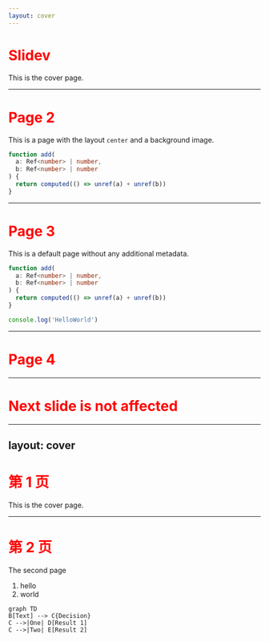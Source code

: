 ```yaml
---
layout: cover
---
```


# Slidev

This is the cover page.


---

# Page 2

This is a page with the layout `center` and a background image.
```ts {2,3}
function add(
  a: Ref<number> | number,
  b: Ref<number> | number
) {
  return computed(() => unref(a) + unref(b))
}
```
---

# Page 3

This is a default page without any additional metadata.

```ts {2-3|5|all|1|2|3}
function add(
  a: Ref<number> | number,
  b: Ref<number> | number
) {
  return computed(() => unref(a) + unref(b))
}
```

```ts {monaco}
console.log('HelloWorld')
```


---

# Page 4


<style>
h1 {
  color: red
}
</style>

---

# Next slide is not affected

---
layout: cover
---

# 第 1 页

This is the cover page.

<!-- 这是一条备注 -->

---

# 第 2 页

<!-- 这不是一条备注，因为它在幻灯片内容前 -->

The second page

<!--
这是另一条备注
-->
1. hello
2. world
```mermaid {theme: 'neutral', scale: 0.8}
graph TD
B[Text] --> C{Decision}
C -->|One| D[Result 1]
C -->|Two| E[Result 2]
```
